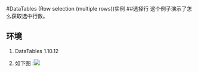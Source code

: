 #DataTables (Row selection (multiple rows))实例
##选择行
这个例子演示了怎么获取选中行数。
## 环境
1. DataTables 1.10.12 

2. 如下图
:![](http://p1.bqimg.com/4851/c3bd8d5f76c34044.png) 

